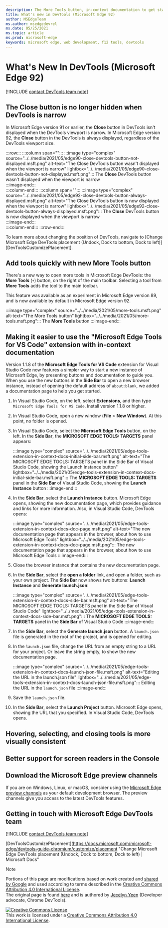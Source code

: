 ```yaml
---
description: The More Tools button, in-context documentation to get started using the DevTools extension, increased support for screen readers in the Console, and more.
title: What's new in DevTools (Microsoft Edge 92)
author: MSEdgeTeam
ms.author: msedgedevrel
ms.date: 05/25/2021
ms.topic: article
ms.prod: microsoft-edge
keywords: microsoft edge, web development, f12 tools, devtools
---
```

# What's New In DevTools (Microsoft Edge 92)  

[!INCLUDE [contact DevTools team note](../../includes/edge-whats-new-note.md)]  


## The Close button is no longer hidden when DevTools is narrow

<!-- Title: DevTools is now easier to close -->  
<!-- Subtitle: The Close button in DevTools is always displayed, even when DevTools is docked to the right and the DevTools viewport is narrow. -->  

In Microsoft Edge version 91 or earlier, the **Close** button in DevTools isn't displayed when the DevTools viewport is narrow.  In Microsoft Edge version 92, the **Close** button in the DevTools is always displayed, regardless of the DevTools viewport size.

:::row:::
   :::column span="":::
      :::image type="complex" source="../../media/2021/05/edge90-close-devtools-button-not-displayed.msft.png" alt-text="The Close DevTools button wasn't displayed when the viewport is narrow" lightbox="../../media/2021/05/edge90-close-devtools-button-not-displayed.msft.png":::
         The **Close** DevTools button wasn't displayed when the viewport is narrow  
      :::image-end:::  
   :::column-end:::
   :::column span="":::
      :::image type="complex" source="../../media/2021/05/edge92-close-devtools-button-always-displayed.msft.png" alt-text="The Close DevTools button is now displayed when the viewport is narrow" lightbox="../../media/2021/05/edge92-close-devtools-button-always-displayed.msft.png":::
         The **Close** DevTools button is now displayed when the viewport is narrow  
      :::image-end:::  
   :::column-end:::
:::row-end:::  

To learn more about changing the position of DevTools, navigate to [Change Microsoft Edge DevTools placement (Undock, Dock to bottom, Dock to left)][DevToolsCustomizePlacement].


## Add tools quickly with new More Tools button  

<!-- Title: Add tools quickly with new More Tools button -->  
<!-- Subtitle: A convenient way to open new tools in Microsoft Edge DevTools -->  

There's a new way to open more tools in Microsoft Edge DevTools: the **More Tools** (`+`) button, on the right of the main toolbar.  Selecting a tool from **More Tools** adds the tool to the main toolbar.

This feature was available as an experiment in Microsoft Edge version 89, and is now available by default in Microsoft Edge version 92.

:::image type="complex" source="../../media/2021/05/more-tools.msft.png" alt-text="The More Tools button" lightbox="../../media/2021/05/more-tools.msft.png":::
   The **More Tools** button
:::image-end:::  


## Making it easier to use the "Microsoft Edge Tools for VS Code" extension with in-context documentation

<!-- todo: finalize Title and Subtitle -->
<!-- Title: The **Microsoft Edge Tools for VS Code** extension now opens a documentation page with guidance on how to get started -->  
<!-- Subtitle: The **Microsoft Edge Tools for VS Code** extension now opens a documentation page with guidance on how to get started. -->  

Version 1.1.8 of the **Microsoft Edge Tools for VS Code** extension for Visual Studio Code now features a simpler way to start a new instance of Microsoft Edge, by presenting buttons and documentation to guide you.  When you use the new buttons in the **Side Bar** to open a new browser instance, instead of opening the default address of `about:blank`, we added a documentation page to help you get started.

<!-- todo: are the buttons in Side Bar new? what was there before, in the Side Bar for this extension? -->

1.  In Visual Studio Code, on the left, select **Extensions**, and then type `Microsoft Edge Tools for VS Code`.  Install version 1.1.8 or higher.

1.  In Visual Studio Code, open a new window (**File** > **New Window**).  At this point, no folder is opened.

1.  In Visual Studio Code, select the **Microsoft Edge Tools** button, on the left.  In the **Side Bar**, the **MICROSOFT EDGE TOOLS: TARGETS** panel appears:

    :::image type="complex" source="../../media/2021/05/edge-tools-extension-in-context-docs-initial-side-bar.msft.png" alt-text="The MICROSOFT EDGE TOOLS: TARGETS panel in the Side Bar of Visual Studio Code, showing the Launch Instance button" lightbox="../../media/2021/05/edge-tools-extension-in-context-docs-initial-side-bar.msft.png":::
       The **MICROSOFT EDGE TOOLS: TARGETS** panel in the **Side Bar** of Visual Studio Code, showing the **Launch Instance** button
    :::image-end:::  

1.  In the **Side Bar**, select the **Launch Instance** button.  Microsoft Edge opens, showing the new documentation page, which provides guidance and links for more information.  Also, in Visual Studio Code, DevTools opens:

    :::image type="complex" source="../../media/2021/05/edge-tools-extension-in-context-docs-doc-page.msft.png" alt-text="The new documentation page that appears in the browser, about how to use Microsoft Edge Tools" lightbox="../../media/2021/05/edge-tools-extension-in-context-docs-doc-page.msft.png":::
       The new documentation page that appears in the browser, about how to use Microsoft Edge Tools
    :::image-end:::  

1.  Close the browser instance that contains the new documentation page.

1.  In the **Side Bar**, select the **open a folder** link, and open a folder, such as your own project.  The **Side Bar** now shows two buttons: **Launch Instance** and **Generate launch.json**:

    :::image type="complex" source="../../media/2021/05/edge-tools-extension-in-context-docs-side-bar.msft.png" alt-text="The MICROSOFT EDGE TOOLS: TARGETS panel in the Side Bar of Visual Studio Code" lightbox="../../media/2021/05/edge-tools-extension-in-context-docs-side-bar.msft.png":::
       The **MICROSOFT EDGE TOOLS: TARGETS** panel in the **Side Bar** of Visual Studio Code
    :::image-end:::  
    
1.  In the **Side Bar**, select the **Generate launch.json** button.  A `launch.json` file is generated in the root of the project, and is opened for editing.

1.  In the `launch.json` file, change the URL from an empty string to a URL for your project.  Or leave the string empty, to show the new documentation page.

    :::image type="complex" source="../../media/2021/05/edge-tools-extension-in-context-docs-launch-json-file.msft.png" alt-text="Editing the URL in the launch.json file" lightbox="../../media/2021/05/edge-tools-extension-in-context-docs-launch-json-file.msft.png":::
       Editing the URL in the `launch.json` file
    :::image-end:::

1.  Save the `launch.json` file.

1.  In the **Side Bar**, select the **Launch Project** button.  Microsoft Edge opens, showing the URL that you specified.  In Visual Studio Code, DevTools opens.


## Hovering, selecting, and closing tools is more visually consistent


## Better support for screen readers in the Console


## Download the Microsoft Edge preview channels  

If you are on Windows, Linux, or macOS, consider using the [Microsoft Edge preview channels][MicrosoftEdgePreviewChannels] as your default development browser.  The preview channels give you access to the latest DevTools features.  


## Getting in touch with Microsoft Edge DevTools team  

[!INCLUDE [contact DevTools team note](../../includes/contact-whats-new-note.md)]

<!-- links -->  
[DevToolsCustomizePlacement](https://docs.microsoft.com/microsoft-edge/devtools-guide-chromium/customize/placement "Change Microsoft Edge DevTools placement (Undock, Dock to bottom, Dock to left) | Microsoft Docs"

[MicrosoftEdgePreviewChannels]: https://www.microsoftedgeinsider.com/download "Microsoft Edge Preview Channels"  


> [!NOTE]
> Portions of this page are modifications based on work created and [shared by Google][GoogleSitePolicies] and used according to terms described in the [Creative Commons Attribution 4.0 International License][CCA4IL].  
> The original page is found [here](https://developer.chrome.com/blog/new-in-devtools-xx) and is authored by [Jecelyn Yeen][JecelynYeen] \(Developer advocate, Chrome DevTools\).  

[![Creative Commons License][CCby4Image]][CCA4IL]  
This work is licensed under a [Creative Commons Attribution 4.0 International License][CCA4IL].  

[CCA4IL]: https://creativecommons.org/licenses/by/4.0  
[CCby4Image]: https://i.creativecommons.org/l/by/4.0/88x31.png  
[GoogleSitePolicies]: https://developers.google.com/terms/site-policies  
[JecelynYeen]: https://developers.google.com/web/resources/contributors/jecelynyeen
